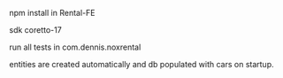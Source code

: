 npm install in Rental-FE

sdk coretto-17

run all tests in com.dennis.noxrental

entities are created automatically and db populated with cars on startup. 

